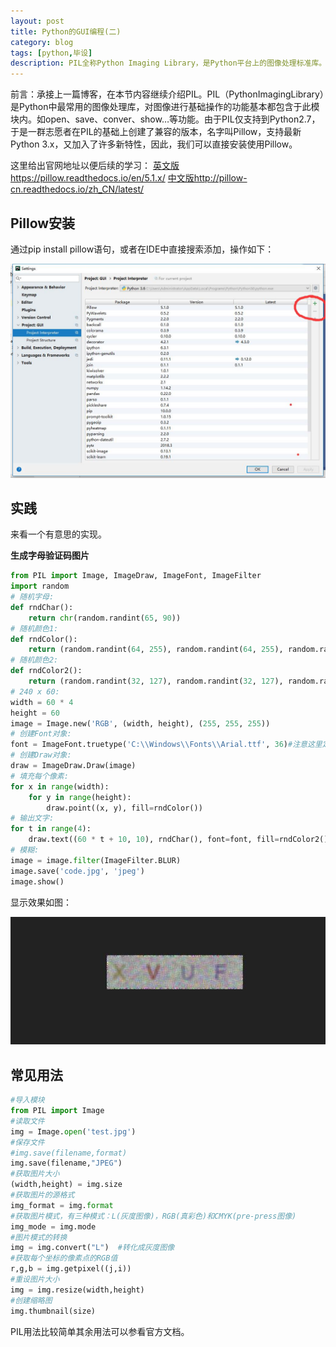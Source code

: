 ```yaml
---
layout: post
title: Python的GUI编程(二)
category: blog
tags: [python,毕设]
description: PIL全称Python Imaging Library，是Python平台上的图像处理标准库。
---
```


前言：承接上一篇博客，在本节内容继续介绍PIL。PIL（PythonImagingLibrary）是Python中最常用的图像处理库，对图像进行基础操作的功能基本都包含于此模块内。如open、save、conver、show…等功能。由于PIL仅支持到Python2.7，于是一群志愿者在PIL的基础上创建了兼容的版本，名字叫Pillow，支持最新Python 3.x，又加入了许多新特性，因此，我们可以直接安装使用Pillow。

这里给出官网地址以便后续的学习：
[英文版https://pillow.readthedocs.io/en/5.1.x/](https://pillow.readthedocs.io/en/5.1.x/)
[中文版http://pillow-cn.readthedocs.io/zh_CN/latest/](http://pillow-cn.readthedocs.io/zh_CN/latest/)

## Pillow安装

 通过pip install pillow语句，或者在IDE中直接搜索添加，操作如下：

 ![5-4](https://github.com/Yangtiancoder/Yangtiancoder.github.io/blob/master/assets/images/5-4.jpg?raw=true)

## 实践

 来看一个有意思的实现。

 **生成字母验证码图片**

 ```python
 from PIL import Image, ImageDraw, ImageFont, ImageFilter
 import random
 # 随机字母:
 def rndChar():
     return chr(random.randint(65, 90))
 # 随机颜色1:
 def rndColor():
     return (random.randint(64, 255), random.randint(64, 255), random.randint(64, 255))
 # 随机颜色2:
 def rndColor2():
     return (random.randint(32, 127), random.randint(32, 127), random.randint(32, 127))
 # 240 x 60:
 width = 60 * 4
 height = 60
 image = Image.new('RGB', (width, height), (255, 255, 255))
 # 创建Font对象:
 font = ImageFont.truetype('C:\\Windows\\Fonts\\Arial.ttf', 36)#注意这里定义为字体文件的绝对位置
 # 创建Draw对象:
 draw = ImageDraw.Draw(image)
 # 填充每个像素:
 for x in range(width):
     for y in range(height):
         draw.point((x, y), fill=rndColor())
 # 输出文字:
 for t in range(4):
     draw.text((60 * t + 10, 10), rndChar(), font=font, fill=rndColor2())
 # 模糊:
 image = image.filter(ImageFilter.BLUR)
 image.save('code.jpg', 'jpeg')
 image.show()
 ```

 显示效果如图：

 ![5-5](https://github.com/Yangtiancoder/Yangtiancoder.github.io/blob/master/assets/images/5-5.jpg?raw=true)

## 常见用法

```python
#导入模块
from PIL import Image
#读取文件
img = Image.open('test.jpg')
#保存文件
#img.save(filename,format)
img.save(filename,"JPEG")
#获取图片大小
(width,height) = img.size
#获取图片的源格式
img_format = img.format
#获取图片模式，有三种模式：L(灰度图像)，RGB(真彩色)和CMYK(pre-press图像)
img_mode = img.mode
#图片模式的转换
img = img.convert("L")  #转化成灰度图像
#获取每个坐标的像素点的RGB值
r,g,b = img.getpixel((j,i))
#重设图片大小
img = img.resize(width,height)
#创建缩略图
img.thumbnail(size)
```

PIL用法比较简单其余用法可以参看官方文档。
